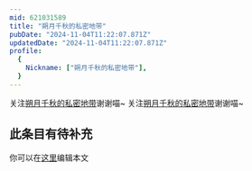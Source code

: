```yaml
---
mid: 621031589
title: "朔月千秋的私密地带"
pubDate: "2024-11-04T11:22:07.871Z"
updatedDate: "2024-11-04T11:22:07.871Z"
profile:
  {
    Nickname: ["朔月千秋的私密地带"],
  }
---
```


关注[朔月千秋的私密地带](https://space.bilibili.com/621031589)谢谢喵~ 关注[朔月千秋的私密地带](https://space.bilibili.com/621031589)谢谢喵~

## 此条目有待补充
你可以在[这里](https://github.com/Yuhanawa/VTuber.ICU-Content/edit/master/v/朔月千秋的私密地带/index.md)编辑本文

